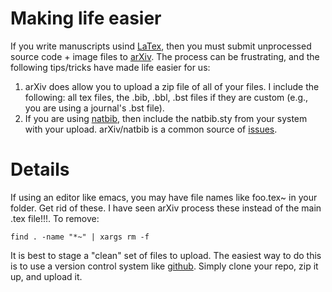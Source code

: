 Making life easier
==========

If you write manuscripts usind [LaTex](http://www.latex-project.org/), then you must submit unprocessed source code + image files to [arXiv](http://arxiv.org).  The process can be frustrating, and the following tips/tricks have made life easier for us:

1. arXiv does allow you to upload a zip file of all of your files.  I include the following: all tex files, the .bib, .bbl, .bst files if they are custom (e.g., you are using a journal's .bst file).
2. If you are using [natbib](http://merkel.zoneo.net/Latex/natbib.php), then include the natbib.sty from your system with your upload.  arXiv/natbib is a common source of [issues](http://arxiv.org/help/faq/texlive).

Details
=====

If using an editor like emacs, you may have file names like foo.tex~ in your folder.  Get rid of these.  I have seen arXiv process these instead of the main .tex file!!!.  To remove:
```{sh}
find . -name "*~" | xargs rm -f
```

It is best to stage a "clean" set of files to upload.  The easiest way to do this is to use a version control system like [github](github.com).  Simply clone your repo, zip it up, and upload it.
